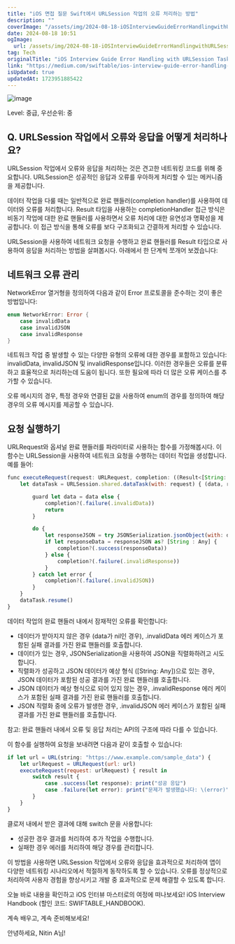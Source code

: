 ```yaml
---
title: "iOS 면접 질문 Swift에서 URLSession 작업의 오류 처리하는 방법"
description: ""
coverImage: "/assets/img/2024-08-18-iOSInterviewGuideErrorHandlingwithURLSessionTasksinSwift_0.png"
date: 2024-08-18 10:51
ogImage: 
  url: /assets/img/2024-08-18-iOSInterviewGuideErrorHandlingwithURLSessionTasksinSwift_0.png
tag: Tech
originalTitle: "iOS Interview Guide Error Handling with URLSession Tasks in Swift"
link: "https://medium.com/swiftable/ios-interview-guide-error-handling-with-urlsession-tasks-in-swift-0055a377ab23"
isUpdated: true
updatedAt: 1723951885422
---
```


![image](/assets/img/2024-08-18-iOSInterviewGuideErrorHandlingwithURLSessionTasksinSwift_0.png)

Level: 중급, 우선순위: 중

## Q. URLSession 작업에서 오류와 응답을 어떻게 처리하나요?

URLSession 작업에서 오류와 응답을 처리하는 것은 견고한 네트워킹 코드를 위해 중요합니다. URLSession은 성공적인 응답과 오류를 우아하게 처리할 수 있는 메커니즘을 제공합니다.

<!-- cozy-coder - 수평 -->

<ins class="adsbygoogle"
     style="display:block"
     data-ad-client="ca-pub-4877378276818686"
     data-ad-slot="1107185301"
     data-ad-format="auto"
     data-full-width-responsive="true"></ins>

<script>
     (adsbygoogle = window.adsbygoogle || []).push({});
</script>

데이터 작업을 다룰 때는 일반적으로 완료 핸들러(completion handler)를 사용하여 데이터와 오류를 처리합니다. Result 타입을 사용하는 completionHandler 접근 방식은 비동기 작업에 대한 완료 핸들러를 사용하면서 오류 처리에 대한 유연성과 명확성을 제공합니다. 이 접근 방식을 통해 오류를 보다 구조화되고 간결하게 처리할 수 있습니다.

URLSession을 사용하여 네트워크 요청을 수행하고 완료 핸들러를 Result 타입으로 사용하여 응답을 처리하는 방법을 살펴봅시다. 아래에서 한 단계씩 쪼개어 보겠습니다:

## 네트워크 오류 관리

NetworkError 열거형을 정의하여 다음과 같이 Error 프로토콜을 준수하는 것이 좋은 방법입니다:

<!-- cozy-coder - 수평 -->

<ins class="adsbygoogle"
     style="display:block"
     data-ad-client="ca-pub-4877378276818686"
     data-ad-slot="1107185301"
     data-ad-format="auto"
     data-full-width-responsive="true"></ins>

<script>
     (adsbygoogle = window.adsbygoogle || []).push({});
</script>

```swift
enum NetworkError: Error {
    case invalidData
    case invalidJSON
    case invalidResponse
}
```

네트워크 작업 중 발생할 수 있는 다양한 유형의 오류에 대한 경우를 포함하고 있습니다: invalidData, invalidJSON 및 invalidResponse입니다. 이러한 경우들은 오류를 분류하고 효율적으로 처리하는데 도움이 됩니다. 또한 필요에 따라 더 많은 오류 케이스를 추가할 수 있습니다.

오류 메시지의 경우, 특정 경우와 연결된 값을 사용하여 enum의 경우를 정의하여 해당 경우의 오류 메시지를 제공할 수 있습니다.

## 요청 실행하기

<!-- cozy-coder - 수평 -->

<ins class="adsbygoogle"
     style="display:block"
     data-ad-client="ca-pub-4877378276818686"
     data-ad-slot="1107185301"
     data-ad-format="auto"
     data-full-width-responsive="true"></ins>

<script>
     (adsbygoogle = window.adsbygoogle || []).push({});
</script>

URLRequest와 옵셔널 완료 핸들러를 파라미터로 사용하는 함수를 가정해봅시다. 이 함수는 URLSession을 사용하여 네트워크 요청을 수행하는 데이터 작업을 생성합니다. 예를 들어:

```js
func executeRequest(request: URLRequest, completion: ((Result<[String: Any], NetworkError>) -> ())?) {
    let dataTask = URLSession.shared.dataTask(with: request) { (data, response, error) in

        guard let data = data else {
            completion?(.failure(.invalidData))
            return
        }

        do {
            let responseJSON = try JSONSerialization.jsonObject(with: data, options: .allowFragments)
            if let responseData = responseJSON as? [String : Any] {
                completion?(.success(responseData))
            } else {
                completion?(.failure(.invalidResponse))
            }
        } catch let error {
            completion?(.failure(.invalidJSON))
        }
    }
    dataTask.resume()
}
```

데이터 작업의 완료 핸들러 내에서 잠재적인 오류를 확인합니다:

- 데이터가 받아지지 않은 경우 (data가 nil인 경우), .invalidData 에러 케이스가 포함된 실패 결과를 가진 완료 핸들러를 호출합니다.
- 데이터가 있는 경우, JSONSerialization을 사용하여 JSON을 직렬화하려고 시도합니다.
- 직렬화가 성공하고 JSON 데이터가 예상 형식 ([String: Any])으로 있는 경우, JSON 데이터가 포함된 성공 결과를 가진 완료 핸들러를 호출합니다.
- JSON 데이터가 예상 형식으로 되어 있지 않는 경우, .invalidResponse 에러 케이스가 포함된 실패 결과를 가진 완료 핸들러를 호출합니다.
- JSON 직렬화 중에 오류가 발생한 경우, .invalidJSON 에러 케이스가 포함된 실패 결과를 가진 완료 핸들러를 호출합니다.

<!-- cozy-coder - 수평 -->

<ins class="adsbygoogle"
     style="display:block"
     data-ad-client="ca-pub-4877378276818686"
     data-ad-slot="1107185301"
     data-ad-format="auto"
     data-full-width-responsive="true"></ins>

<script>
     (adsbygoogle = window.adsbygoogle || []).push({});
</script>

참고: 완료 핸들러 내에서 오류 및 응답 처리는 API의 구조에 따라 다를 수 있습니다.

이 함수를 실행하여 요청을 보내려면 다음과 같이 호출할 수 있습니다:

```js
if let url = URL(string: "https://www.example.com/sample_data") {
    let urlRequest = URLRequest(url: url)
    executeRequest(request: urlRequest) { result in
        switch result {
            case .success(let response): print("성공 응답")
            case .failure(let error): print("문제가 발생했습니다: \(error)")
        }
    }
}
```

클로저 내에서 받은 결과에 대해 switch 문을 사용합니다:

<!-- cozy-coder - 수평 -->

<ins class="adsbygoogle"
     style="display:block"
     data-ad-client="ca-pub-4877378276818686"
     data-ad-slot="1107185301"
     data-ad-format="auto"
     data-full-width-responsive="true"></ins>

<script>
     (adsbygoogle = window.adsbygoogle || []).push({});
</script>

- 성공한 경우 결과를 처리하여 추가 작업을 수행합니다.
- 실패한 경우 에러를 처리하여 해당 경우를 관리합니다.

이 방법을 사용하면 URLSession 작업에서 오류와 응답을 효과적으로 처리하여 앱이 다양한 네트워킹 시나리오에서 적절하게 동작하도록 할 수 있습니다. 오류를 정상적으로 처리하여 사용자 경험을 향상시키고 개발 중 효과적으로 문제 해결할 수 있도록 합니다.

오늘 바로 내용을 확인하고 iOS 인터뷰 마스터로의 여정에 떠나보세요! iOS Interview Handbook (할인 코드: SWIFTABLE_HANDBOOK).

계속 배우고, 계속 준비해보세요!

<!-- cozy-coder - 수평 -->

<ins class="adsbygoogle"
     style="display:block"
     data-ad-client="ca-pub-4877378276818686"
     data-ad-slot="1107185301"
     data-ad-format="auto"
     data-full-width-responsive="true"></ins>

<script>
     (adsbygoogle = window.adsbygoogle || []).push({});
</script>

안녕하세요, Nitin A님!
